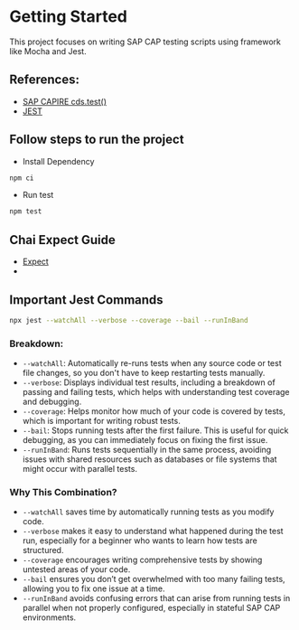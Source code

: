 # Getting Started

This project focuses on writing SAP CAP testing scripts using framework like Mocha and Jest. 

## References:

- [SAP CAPIRE cds.test()](https://cap.cloud.sap/docs/node.js/cds-test)
- [JEST](https://jestjs.io/docs/using-matchers)

## Follow steps to run the project
- Install Dependency

```bash
npm ci
```

- Run test 

```bash
npm test
```

## Chai Expect Guide

- [Expect](https://www.chaijs.com/guide/styles/#expect)
- 

## Important Jest Commands

```bash
npx jest --watchAll --verbose --coverage --bail --runInBand
```

### Breakdown:
- ```--watchAll```: Automatically re-runs tests when any source code or test file changes, so you don't have to keep restarting tests manually.
- ```--verbose```: Displays individual test results, including a breakdown of passing and failing tests, which helps with understanding test coverage and debugging.
- ```--coverage```: Helps monitor how much of your code is covered by tests, which is important for writing robust tests.
- ```--bail```: Stops running tests after the first failure. This is useful for quick debugging, as you can immediately focus on fixing the first issue.
- ```--runInBand```: Runs tests sequentially in the same process, avoiding issues with shared resources such as databases or file systems that might occur with parallel tests.

### Why This Combination?

- ```--watchAll``` saves time by automatically running tests as you modify code.
- ```--verbose``` makes it easy to understand what happened during the test run, especially for a beginner who wants to learn how tests are structured.
- ```--coverage``` encourages writing comprehensive tests by showing untested areas of your code.
- ```--bail``` ensures you don’t get overwhelmed with too many failing tests, allowing you to fix one issue at a time.
- ```--runInBand``` avoids confusing errors that can arise from running tests in parallel when not properly configured, especially in stateful SAP CAP environments.